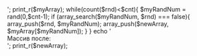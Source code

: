 
<?php
	$myArray = array('one','two','three','four','five','six');
	$newArray = array();
	$cnt = count($myArray);
	$rnd = array();
	echo 'Массив до:<br>';
	print_r($myArray);
	while(count($rnd)<$cnt){
		$myRandNum = rand(0,$cnt-1);
		if (array_search($myRandNum, $rnd) === false){
  		array_push($rnd, $myRandNum);
  		array_push($newArray, $myArray[$myRandNum]);
		}
	}
	echo '<br>Массив после:<br>';
	print_r($newArray);
